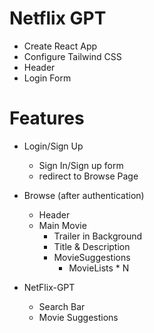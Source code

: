# Netflix GPT

- Create React App
- Configure Tailwind CSS
- Header 
- Login Form

# Features
- Login/Sign Up
    - Sign In/Sign up form
    - redirect to Browse Page
- Browse (after authentication)
    - Header
    - Main Movie
        - Trailer in Background
        - Title & Description 
        - MovieSuggestions
             - MovieLists * N

- NetFlix-GPT
     - Search Bar
     - Movie Suggestions